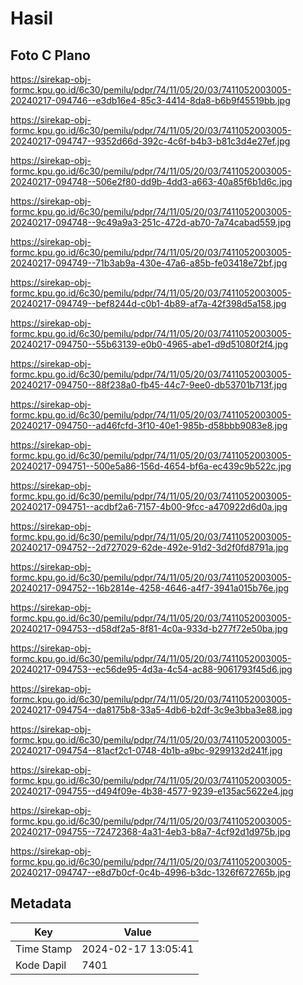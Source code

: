 # Hasil

## Foto C Plano

https://sirekap-obj-formc.kpu.go.id/6c30/pemilu/pdpr/74/11/05/20/03/7411052003005-20240217-094746--e3db16e4-85c3-4414-8da8-b6b9f45519bb.jpg

https://sirekap-obj-formc.kpu.go.id/6c30/pemilu/pdpr/74/11/05/20/03/7411052003005-20240217-094747--9352d66d-392c-4c6f-b4b3-b81c3d4e27ef.jpg

https://sirekap-obj-formc.kpu.go.id/6c30/pemilu/pdpr/74/11/05/20/03/7411052003005-20240217-094748--506e2f80-dd9b-4dd3-a663-40a85f6b1d6c.jpg

https://sirekap-obj-formc.kpu.go.id/6c30/pemilu/pdpr/74/11/05/20/03/7411052003005-20240217-094748--9c49a9a3-251c-472d-ab70-7a74cabad559.jpg

https://sirekap-obj-formc.kpu.go.id/6c30/pemilu/pdpr/74/11/05/20/03/7411052003005-20240217-094749--71b3ab9a-430e-47a6-a85b-fe03418e72bf.jpg

https://sirekap-obj-formc.kpu.go.id/6c30/pemilu/pdpr/74/11/05/20/03/7411052003005-20240217-094749--bef8244d-c0b1-4b89-af7a-42f398d5a158.jpg

https://sirekap-obj-formc.kpu.go.id/6c30/pemilu/pdpr/74/11/05/20/03/7411052003005-20240217-094750--55b63139-e0b0-4965-abe1-d9d51080f2f4.jpg

https://sirekap-obj-formc.kpu.go.id/6c30/pemilu/pdpr/74/11/05/20/03/7411052003005-20240217-094750--88f238a0-fb45-44c7-9ee0-db53701b713f.jpg

https://sirekap-obj-formc.kpu.go.id/6c30/pemilu/pdpr/74/11/05/20/03/7411052003005-20240217-094750--ad46fcfd-3f10-40e1-985b-d58bbb9083e8.jpg

https://sirekap-obj-formc.kpu.go.id/6c30/pemilu/pdpr/74/11/05/20/03/7411052003005-20240217-094751--500e5a86-156d-4654-bf6a-ec439c9b522c.jpg

https://sirekap-obj-formc.kpu.go.id/6c30/pemilu/pdpr/74/11/05/20/03/7411052003005-20240217-094751--acdbf2a6-7157-4b00-9fcc-a470922d6d0a.jpg

https://sirekap-obj-formc.kpu.go.id/6c30/pemilu/pdpr/74/11/05/20/03/7411052003005-20240217-094752--2d727029-62de-492e-91d2-3d2f0fd8791a.jpg

https://sirekap-obj-formc.kpu.go.id/6c30/pemilu/pdpr/74/11/05/20/03/7411052003005-20240217-094752--16b2814e-4258-4646-a4f7-3941a015b76e.jpg

https://sirekap-obj-formc.kpu.go.id/6c30/pemilu/pdpr/74/11/05/20/03/7411052003005-20240217-094753--d58df2a5-8f81-4c0a-933d-b277f72e50ba.jpg

https://sirekap-obj-formc.kpu.go.id/6c30/pemilu/pdpr/74/11/05/20/03/7411052003005-20240217-094753--ec56de95-4d3a-4c54-ac88-9061793f45d6.jpg

https://sirekap-obj-formc.kpu.go.id/6c30/pemilu/pdpr/74/11/05/20/03/7411052003005-20240217-094754--da8175b8-33a5-4db6-b2df-3c9e3bba3e88.jpg

https://sirekap-obj-formc.kpu.go.id/6c30/pemilu/pdpr/74/11/05/20/03/7411052003005-20240217-094754--81acf2c1-0748-4b1b-a9bc-9299132d241f.jpg

https://sirekap-obj-formc.kpu.go.id/6c30/pemilu/pdpr/74/11/05/20/03/7411052003005-20240217-094755--d494f09e-4b38-4577-9239-e135ac5622e4.jpg

https://sirekap-obj-formc.kpu.go.id/6c30/pemilu/pdpr/74/11/05/20/03/7411052003005-20240217-094755--72472368-4a31-4eb3-b8a7-4cf92d1d975b.jpg

https://sirekap-obj-formc.kpu.go.id/6c30/pemilu/pdpr/74/11/05/20/03/7411052003005-20240217-094747--e8d7b0cf-0c4b-4996-b3dc-1326f672765b.jpg


## Metadata

| Key        | Value               |
| ---------- | ------------------- |
| Time Stamp | 2024-02-17 13:05:41 |
| Kode Dapil | 7401                |



